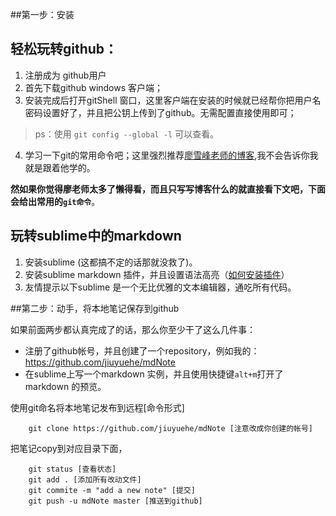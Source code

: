 ##第一步：安装

轻松玩转github：
---
1. 注册成为 github用户
2. 首先下载github windows 客户端；  
3. 安装完成后打开gitShell 窗口，这里客户端在安装的时候就已经帮你把用户名密码设置好了，并且把公钥上传到了github。无需配置直接使用即可；
> ps：使用 ```git config --global -l```  可以查看。
4. 学习一下git的常用命令吧；这里强烈推荐[廖雪峰老师的博客](http://www.liaoxuefeng.com/),我不会告诉你我就是跟着他学的。

**然如果你觉得廖老师太多了懒得看，而且只写写博客什么的就直接看下文吧，下面会给出常用的```git命令```**。

玩转sublime中的markdown
---
1. 安装sublime (这都搞不定的话那就没救了)。
2. 安装sublime markdown 插件，并且设置语法高亮（[如何安装插件](http://jianshu.io/p/378338f10263?comment=12766)）
3. 友情提示以下sublime 是一个无比优雅的文本编辑器，通吃所有代码。


##第二步：动手，将本地笔记保存到github

如果前面两步都认真完成了的话，那么你至少干了这么几件事：

* 注册了github帐号，并且创建了一个repository，例如我的：https://github.com/jiuyuehe/mdNote
* 在sublime上写一个markdown 实例，并且使用快捷键```alt+m```打开了markdown 的预览。

使用git命名将本地笔记发布到远程[命令形式]
```shell
	git clone https://github.com/jiuyuehe/mdNote [注意改成你创建的帐号]
```
把笔记copy到对应目录下面，
```shell
	git status [查看状态]
	git add . [添加所有改动文件]
	git commite -m "add a new note" [提交]
	git push -u mdNote master [推送到github]
```




